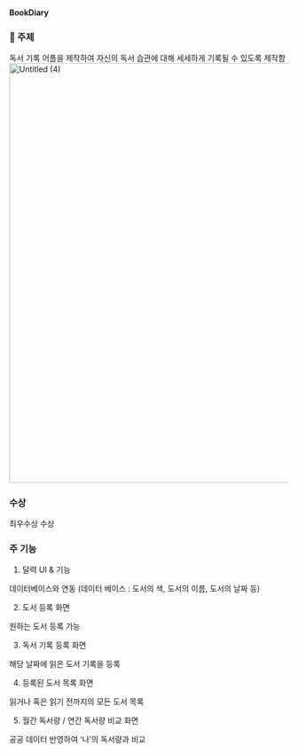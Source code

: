#### BookDiary

### 🧐 주제

독서 기록 어플을 제작하여 자신의 독서 습관에 대해 세세하게 기록될 수 있도록 제작함
<img width="757" alt="Untitled (4)" src="https://github.com/daeun6/2023-Programming-GURU2/assets/81478444/343084ae-fb92-4fd9-afd1-8f47084e8fe3">

  

### 수상

최우수상 수상

### 주 기능

1) 달력 UI & 기능

데이터베이스와 연동 (데이터 베이스 : 도서의 색, 도서의 이름, 도서의 날짜 등)

2) 도서 등록 화면

원하는 도서 등록 가능

3) 독서 기록 등록 화면

해당 날짜에 읽은 도서 기록을 등록

4) 등록된 도서 목록 화면

읽거나 혹은 읽기 전까지의 모든 도서 목록

5) 월간 독서량 / 연간 독서량 비교 화면

공공 데이터 반영하여 ‘나’의 독서량과 비교
